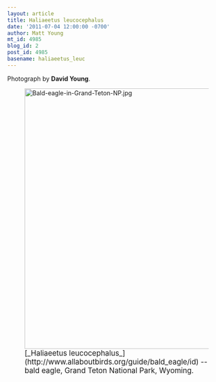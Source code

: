 ```yaml
---
layout: article
title: Haliaeetus leucocephalus
date: '2011-07-04 12:00:00 -0700'
author: Matt Young
mt_id: 4985
blog_id: 2
post_id: 4985
basename: haliaeetus_leuc
---
```

Photograph by **David Young**.

<figure>
<img src="{{ site.baseurl }}/uploads/2011/Bald-eagle-in-Grand-Teton-NP.jpg" alt="Bald-eagle-in-Grand-Teton-NP.jpg" width="600" height="600" />
<figcaption markdown="span">
<big>[_Haliaeetus leucocephalus_](http://www.allaboutbirds.org/guide/bald_eagle/id) -- bald eagle, Grand Teton National Park, Wyoming.</big>

</figcaption>
</figure>
